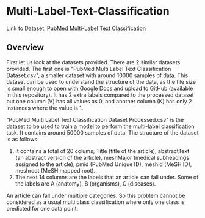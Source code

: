 # Multi-Label-Text-Classification

Link to Dataset: [PubMed Multi-Label Text Classification](https://www.kaggle.com/datasets/owaiskhan9654/pubmed-multilabel-text-classification)

## Overview
First let us look at the datasets provided. There are 2 similar datasets provided. The first one is "PubMed Multi Label Text Classification Dataset.csv", a smaller dataset with around 10000 samples of data. This dataset can be used to understand the structure of the data, as the file size is small enough to open with Google Docs and upload to GitHub (available in this repository). It has 2 extra labels compared to the processed dataset but one column (V) has all values as 0, and another column (K) has only 2 instances where the value is 1.

"PubMed Multi Label Text Classification Dataset Processed.csv" is the dataset to be used to train a model to perform the multi-label classification task. It contains around 50000 samples of data. The structure of the dataset is as follows:
1. It contains a total of 20 colums; Title (title of the article), abstractText (an abstract version of the article), meshMajor (medical subheadings assigned to the article), pmid (PubMed Unique ID), meshid (MeSH ID), meshroot (MeSH mapped root).
2. The next 14 columns are the labels that an article can fall under. Some of the labels are A (anatomy), B (organisms), C (diseases).

An article can fall under multiple categories. So this problem cannot be considered as a usual multi class classification where only one class is predicted for one data point.
